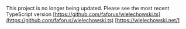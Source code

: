 
This project is no longer being updated.
Please see the most recent TypeScript version
[https://github.com/faforus/wielechowski.ts](https://github.com/faforus/wielechowski.ts)
[https://wielechowski.net/]
